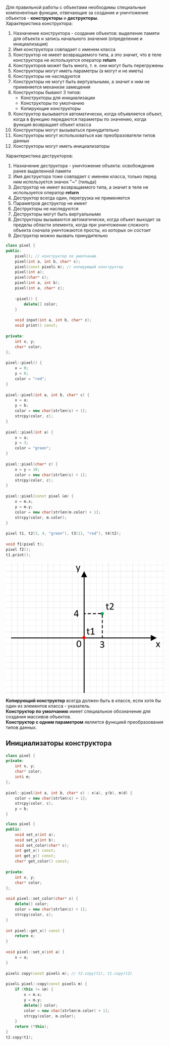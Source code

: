 Для правильной работы с объектами необходимы специальные компонентные функции, отвечающие за создание и уничтожение объектов - **конструкторы** и **деструкторы**.  
Характеристика конструктора:
1. Назначение конструктора - создание объектов: выделение памяти для объекта и запись начального значения (определение и инициализация)
2. Имя конструктора совпадает с именем класса
3. Конструктор не имеет возвращаемого типа, а это значит, что в теле конструктора не используется оператор **return**
4. Конструкторов может быть много, т. е. они могут быть перегружены
5. Конструкторы могут иметь параметры (а могут и не иметь)
6. Конструкторы не наследуются
7. Конструкторы не могут быть виртуальными, а значит к ним не применяется механизм замещения
8. Конструкторы бывают 3 типов:
	- Конструкторы для инициализации
	- Конструкторы по умолчанию
	- Копирующие конструкторы
9. Конструктор вызывается автоматически, когда объявляется объект, когда в функцию передаются параметры по значению, когда функция возвращает объект класса
10. Конструкторы могут вызываться принудительно
11. Конструкторы могут использоваться как преобразователи типов данных
12. Конструкторы могут иметь инициализаторы
  
Характеристика деструкторов:
1. Назначение деструктора - уничтожение объекта: освобождение ранее выделенной памяти
2. Имя деструктора тоже совпадает с именем класса, только перед ним используется значок "**~**" (тильда)
3. Деструктор не имеет возвращаемого типа, а значит в теле не используется оператор **return**
4. Деструктор всегда один, перегрузка не применяется
5. Параметров деструктор не имеет
6. Деструкторы не наследуются
7. Деструкторы могут быть виртуальными
8. Деструкторы вызываются автоматически, когда объект выходит за пределы области элемента, когда при уничтожении сложного объекта сначала уничтожаются просты, из которых он состоит
9. Деструктор можно вызвать принудительно
```cpp
class pixel {
public:
	pixel(); // конструктор по умолчанию
	pixel(int a, int b, char* c);
	pixel(const pixel& m); // копирующий конструктор
	pixel(int a);
	pixel(char* c);
	pixel(int a, int b);
	pixel(int a, char* c);
	
	~pixel() {
		delete[] color;
	}
	
	void input(int a, int b, char* c);
	void print() const;
	
private:
	int x, y;
	char* color;
};

pixel::pixel() {
	x = 0;
	y = 0;
	color = "red";
}

pixel::pixel(int a, int b, char* c) {
	x = a;
	y = b;
	color = new char[strlen(c) + 1];
	strcpy(color, c);
}

pixel::pixel(int a) {
	x = a;
	y = 3;
	color = "green";
}

pixel::pixel(char* c) {
	x = y = 10;
	color = new char[strlen(c) + 1];
	strcpy(color, c);
}

pixel::pixel(const pixel &m) {
	x = m.x;
	y = m.y;
	color = new char[strlen(m.color) + 1];
	strcpy(color, m.color);
}

pixel t1, t2(3, 4, "green"), t3(11, "red"), t4(t2);

void f1(pixel t);
pixel f2();
t1.print();
```
![Результат работы программы](../Pictures/04_01.%20Результат%20работы%20программы.png)  
**Копирующий конструктор** всегда должен быть в классе, если хотя бы один из элементов класса - указатель.  
**Конструктор по умолчанию** имеет специальное обозначение для создания массивов объектов.  
**Конструктор с одним параметром** является функцией преобразования типов данных.
## Инициализаторы конструктора
```cpp
class pixel {
private:
	int x, y;
	char* color;
	int& m;
};

pixel::pixel(int a, int b, char* c) : x(a), y(b), m(d) {
	color = new char[strlen(c) + 1];
	strcpy(color, c);
	y = b;
}
```
  
```cpp
class pixel {
public:
	void set_x(int a);
	void set_y(int b);
	void set_color(char* c);
	int get_x() const;
	int get_y() const;
	char* get_color() const;
	
private:
	int x, y;
	char* color;
};

void pixel::set_color(char* c) {
	delete[] color;
	color = new char[strlen(c) + 1];
	strcpy(color, c);
}

int pixel::get_x() const {
	return x;
}

void pixel::set_x(int a) {
	x = a;
}

pixel& copy(const pixel& m); // t2.copy(t1), t1.copy(t2)

pixel& pixel::copy(const pixel& m) {
	if (this != &m) {
		x = m.x;
		y = m.y;
		delete[] color;
		color = new char[strlen(m.color) + 1];
		strcpy(color, m.color);
	}
	return (*this);
}
t2.copy(t1);
```